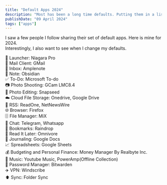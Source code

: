 ```yaml
---
title: "Default Apps 2024"
description: "Most has been a long time defaults. Putting them in a list shows how many apps we need even for basic tasks."
publishDate: "09 April 2024"
tags: ["apps"]
---
```

<script defer src="https://cloud.umami.is/script.js" data-website-id="d8126afa-dc93-427c-a836-8e92a8586a7d"></script>
I saw a few people I follow sharing their set of default apps. Here is mine for 2024. <br>
Interestingly, I also want to see when I change my defaults. <br>

🚀 Launcher: Niagara Pro<br>
📨 Mail Client: GMail<br>
📝 Inbox: Amplenote<br>
📒 Note: Obsidian<br>
✅ To-Do: Microsoft To-do<br>
📷 Photo Shooting: GCam LMC8.4<br>
🎨 Photo Editing: Snapseed<br>
☁️ Cloud File Storage: Onedrive, Google Drive<br>
📖 RSS: ReadOne, NetNewsWire<br>
🌐 Browser: Firefox<br>
🗄️ File Manager: MiX<br>
💬 Chat: Telegram, Whatsapp<br>
🔖 Bookmarks: Raindrop<br>
📑 Read It Later: Omnivore<br>
📜 Journaling: Google Docs<br>
📈 Spreadsheets: Google Sheets<br>
💰 Budgeting and Personal Finance: Money Manager By Realbyte Inc.<br>
🎵 Music: Youtube Music, PowerAmp(Offline Collection)<br>
🔐 Password Manager: Bitwarden<br>
✈️ VPN: Windscribe<br>
⬆️ Sync: Folder Sync<br>
